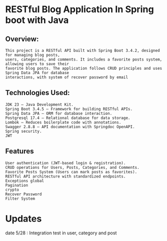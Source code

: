 # RESTful Blog Application In Spring boot with Java

## Overview:

    This project is a RESTful API built with Spring Boot 3.4.2, designed for managing blog posts, 
    users, categories, and comments. It includes a favorite posts system, allowing users to save their 
    favorite blog posts. The application follows CRUD principles and uses Spring Data JPA for database 
    interactions, with system of recover password by email

## Technologies Used:

    JDK 23 – Java Development Kit.
    Spring Boot 3.4.5 – Framework for building RESTful APIs.
    Spring Data JPA – ORM for database interaction.
    Postgresql 17.4 – Relational database for data storage.
    Lombok – Reduces boilerplate code with annotations.
    Swagger 2.8.8 – API documentation with Springdoc OpenAPI.
    Spring security.
    JWT

## Features

    User authentication (JWT-based login & registration).
    CRUD operations for Users, Posts, Categories, and Comments.
    Favorite Posts System (Users can mark posts as favorites).
    RESTful API architecture with standardized endpoints.
    Exceptions global
    Pagination
    crypto
    Recover Password
    Filter System

# Updates

date 5/28 :
    Integration test in user, category and post
